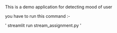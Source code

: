 This is a demo application for detecting mood of user 
 
 you have to run this command :-
 
'
streamlit run stream_assignment.py
'